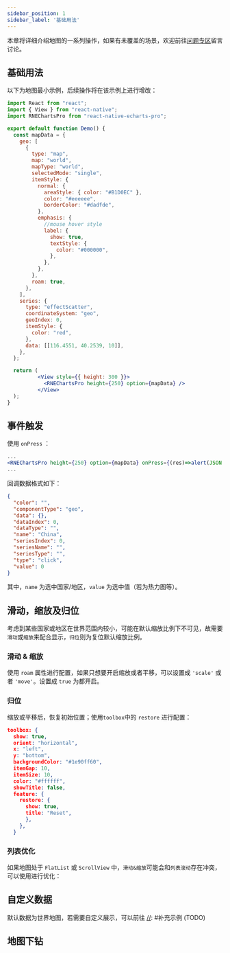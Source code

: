```yaml
---
sidebar_position: 1
sidebar_label: '基础用法'
---
```


本章将详细介绍地图的一系列操作，如果有未覆盖的场景，欢迎前往[问题专区](https://github.com/supervons/react-native-echarts-pro/issues)留言讨论。
## 基础用法
以下为地图最小示例，后续操作将在该示例上进行增改：
```jsx
import React from "react";
import { View } from "react-native";
import RNEChartsPro from "react-native-echarts-pro";

export default function Demo() {
  const mapData = {
    geo: [
      {
        type: "map",
        map: "world",
        mapType: "world",
        selectedMode: "single",
        itemStyle: {
          normal: {
            areaStyle: { color: "#B1D0EC" },
            color: "#eeeeee",
            borderColor: "#dadfde",
          },
          emphasis: {
            //mouse hover style
            label: {
              show: true,
              textStyle: {
                color: "#000000",
              },
            },
          },
        },
        roam: true,
      },
    ],
    series: {
      type: "effectScatter",
      coordinateSystem: "geo",
      geoIndex: 0,
      itemStyle: {
        color: "red",
      },
      data: [[116.4551, 40.2539, 10]],
    },
  };

  return (
          <View style={{ height: 300 }}>
            <RNEChartsPro height={250} option={mapData} />
          </View>
  );
}
```

## 事件触发
使用 `onPress` ：
```jsx
...
<RNEChartsPro height={250} option={mapData} onPress={(res)=>alert(JSON.stringify(res))}/>
...
```
回调数据格式如下：
```json
{
  "color": "", 
  "componentType": "geo", 
  "data": {}, 
  "dataIndex": 0, 
  "dataType": "", 
  "name": "China", 
  "seriesIndex": 0, 
  "seriesName": "", 
  "seriesType": "", 
  "type": "click", 
  "value": 0
}
```
其中，`name` 为选中国家/地区，`value` 为选中值（若为热力图等）。
## 滑动，缩放及归位
考虑到某些国家或地区在世界范围内较小，可能在默认缩放比例下不可见，故需要`滑动`或`缩放`来配合显示，`归位`则为复位默认缩放比例。
### 滑动 & 缩放
使用 `roam` 属性进行配置，如果只想要开启缩放或者平移，可以设置成 `'scale'` 或者 `'move'`。设置成 `true` 为都开启。

### 归位
缩放或平移后，恢复初始位置；使用`toolbox`中的 `restore` 进行配置：
```json
toolbox: {
  show: true,
  orient: "horizontal",
  x: "left",
  y: "bottom",
  backgroundColor: "#1e90ff60",
  itemGap: 10,
  itemSize: 10,
  color: "#ffffff",
  showTitle: false,
  feature: {
    restore: {
      show: true,
      title: "Reset",
      },
    },
  }
```

[//]: #待补充 (TODO)
### 列表优化
如果地图处于 `FlatList` 或 `ScrollView` 中，`滑动&缩放`可能会和`列表滚动`存在冲突，可以使用进行优化：

## 自定义数据
默认数据为世界地图，若需要自定义展示，可以前往
[//]: #补充示例 (TODO)

## 地图下钻
